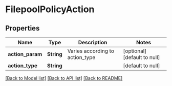 # FilepoolPolicyAction

## Properties
Name | Type | Description | Notes
------------ | ------------- | ------------- | -------------
**action_param** | **String** | Varies according to action_type | [optional] [default to null]
**action_type** | **String** |  | [default to null]

[[Back to Model list]](../README.md#documentation-for-models) [[Back to API list]](../README.md#documentation-for-api-endpoints) [[Back to README]](../README.md)


